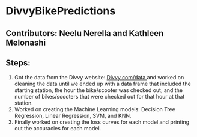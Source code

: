 # DivvyBikePredictions

## Contributors: Neelu Nerella and Kathleen Melonashi

## Steps:
1. Got the data from the Divvy website: [Divvy.com/data ](https://divvybikes.com/system-data) and worked on cleaning the data until we ended up with a data frame that included the starting station, the hour the bike/scooter was checked out, and the number of bikes/scooters that were checked out for that hour at that station.
2. Worked on creating the Machine Learning models: Decision Tree Regression, Linear Regression, SVM, and KNN.
3. Finally worked on creating the loss curves for each model and printing out the accuracies for each model.
